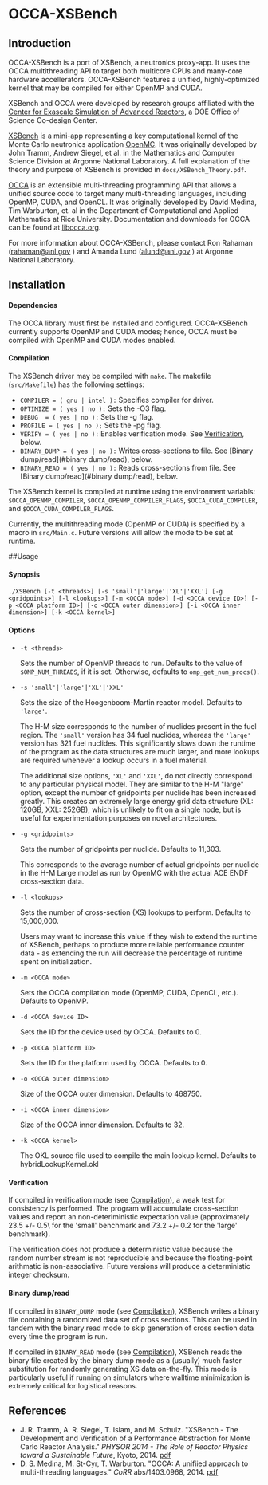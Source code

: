 # OCCA-XSBench

## Introduction

OCCA-XSBench is a port of XSBench, a neutronics proxy-app. It uses the OCCA
multithreading API to target both multicore CPUs and many-core hardware
accellerators.  OCCA-XSBench features a unified, highly-optimized kernel that
may be compiled for either OpenMP and CUDA.  

XSBench and OCCA were developed by research groups affiliated with the [Center
for Exascale Simulation of Advanced Reactors](https://cesar.mcs.anl.gov/), a
DOE Office of Science Co-design Center.  

[XSBench][xsbench] is a mini-app representing a key computational kernel of the
Monte Carlo neutronics application [OpenMC][openmc].  It was originally
developed by John Tramm, Andrew Siegel, et al. in the Mathematics and Computer
Science Division at Argonne National Laboratory.  A full explanation of the
theory and purpose of XSBench is provided in `docs/XSBench_Theory.pdf`.  

[OCCA][occa] is an extensible multi-threading programming API that allows a
unified source code to target many multi-threading languages, including OpenMP,
CUDA, and OpenCL.  It was originally developed by David Medina, Tim Warburton,
et. al in the Department of Computational and Applied Mathematics at Rice
University.  Documentation and downloads for OCCA can be found at
[libocca.org][occa].

For more information about OCCA-XSBench, please contact Ron
Rahaman \(rahaman@anl.gov \) and Amanda Lund \(alund@anl.gov \) at Argonne National
Laboratory.  

[xsbench]: https://github.com/ANL-CESAR/XSBench "XSBench"
[openmc]:  https://mit-crpg.github.io/openmc/ "OpenMC"
[occa]:  http://libocca.org "OCCA"


## Installation

#### Dependencies

The OCCA library must first be installed and configured.  OCCA-XSBench
currently supports OpenMP and CUDA modes; hence, OCCA must be compiled with
OpenMP and CUDA modes enabled. 

#### Compilation

The XSBench driver may be compiled with `make`.  The makefile
(`src/Makefile`) has the following settings:

* `COMPILER = ( gnu | intel ):` Specifies compiler for driver.
* `OPTIMIZE = ( yes | no ):` Sets the -O3 flag.  
* `DEBUG  = ( yes | no ):` Sets the -g flag.
* `PROFILE = ( yes | no );` Sets the -pg flag.
* `VERIFY = ( yes | no ):` Enables verification mode.  See [Verification](#verification), below.
* `BINARY_DUMP = ( yes | no ):`  Writes cross-sections to file.  See [Binary
  dump/read](#binary dump/read), below.
* `BINARY_READ = ( yes | no ):` Reads cross-sections from file.  See [Binary
  dump/read](#binary dump/read), below.

The XSBench kernel is compiled at runtime using the environment variabls:
`$OCCA_OPENMP_COMPILER`, `$OCCA_OPENMP_COMPILER_FLAGS`, `$OCCA_CUDA_COMPILER`,
and `$OCCA_CUDA_COMPILER_FLAGS`.  

Currently, the multithreading mode \(OpenMP or CUDA\) is specified by a macro
in `src/Main.c`.  Future versions will allow the mode to be set at runtime.  

##Usage

#### Synopsis

`./XSBench [-t <threads>] [-s 'small'|'large'|'XL'|'XXL'] [-g <gridpoints>] [-l <lookups>] [-m <OCCA mode>] [-d <OCCA device ID>] [-p <OCCA platform ID>] [-o <OCCA outer dimension>] [-i <OCCA inner dimension>] [-k <OCCA kernel>]`

#### Options

- `-t <threads>`

  Sets the number of OpenMP threads to run. Defaults to the value of
  `$OMP_NUM_THREADS`, if it is set. Otherwise, defaults to
  `omp_get_num_procs()`.
 

- `-s 'small'|'large'|'XL'|'XXL'`

  Sets the size of the Hoogenboom-Martin reactor model. Defaults to `'large'`.
  
  The H-M size corresponds to the number of nuclides present
  in the fuel region.  The `'small'` version has 34 fuel nuclides,
  whereas the `'large'` version has 321 fuel nuclides. This
  significantly slows down the runtime of the program as the
  data structures are much larger, and more lookups are required
  whenever a lookup occurs in a fuel material.    

  The additional size options, `'XL'` and `'XXL'`, do not directly correspond
  to any particular physical model. They are similar to the H-M "large" option,
  except the number of gridpoints per nuclide has been increased greatly. This
  creates an extremely large energy grid data structure \(XL: 120GB, XXL:
  252GB\), which is unlikely to fit on a single node, but is useful for
  experimentation purposes on novel architectures.

- `-g <gridpoints>`

  Sets the number of gridpoints per nuclide. Defaults to 11,303. 
  
  This corresponds to the average number of actual gridpoints per nuclide in
  the H-M Large model as run by OpenMC with the actual ACE ENDF cross-section
  data. 

- `-l <lookups>`

  Sets the number of cross-section \(XS\) lookups to perform. Defaults to
  15,000,000. 
  
  Users may want to increase this value if they wish to extend the runtime of
  XSBench, perhaps to produce more reliable performance counter data - as
  extending the run will decrease the percentage of runtime spent on
  initialization.

- `-m <OCCA mode>`

  Sets the OCCA compilation mode (OpenMP, CUDA, OpenCL, etc.).  Defaults to OpenMP.

- `-d <OCCA device ID>`

  Sets the ID for the device used by OCCA.  Defaults to 0.  

- `-p <OCCA platform ID>`

  Sets the ID for the platform used by OCCA.  Defaults to 0.  

- `-o <OCCA outer dimension>`

  Size of the OCCA outer dimension. Defaults to 468750.

- `-i <OCCA inner dimension>`

  Size of the OCCA inner dimension.  Defaults to 32.

- `-k <OCCA kernel>`

  The OKL source file used to compile the main lookup kernel.  Defaults to hybridLookupKernel.okl

#### Verification

  If compiled in verification mode \(see [Compilation](#compilation)\), a weak test for
  consistency is performed.  The program will accumulate cross-section values
  and report an non-deteriministic expectation value \(approximately 23.5 +/-
  0.5\ for the 'small' benchmark and 73.2 +/- 0.2 for the 'large' benchmark).  

  The verification does not produce a deterministic value because the random
  number stream is not reproducible and because the floating-point arithmatic
  is non-associative.  Future versions will produce a deterministic integer
  checksum.  

#### Binary dump/read

  If compiled in `BINARY_DUMP` mode \(see [Compilation](#compilation)\),
  XSBench writes a binary file containing a randomized data set of cross
  sections. This can be used in tandem with the binary read mode to skip
  generation of cross section data every time the program is run.

  If compiled in `BINARY_READ` mode \(see [Compilation](#compilation)\),
  XSBench reads the binary file created by the binary dump mode as a (usually)
  much faster substitution for randomly generating XS data on-the-fly. This mode
  is particularly useful if running on simulators where walltime minimization is
  extremely critical for logistical reasons.

## References

- J. R. Tramm, A. R. Siegel, T. Islam, and M. Schulz. "XSBench - The
  Development and Verification of a Performance Abstraction for Monte
  Carlo Reactor Analysis." *PHYSOR 2014 - The Role
  of Reactor Physics toward a Sustainable Future*, Kyoto, 2014. [pdf](http://www.mcs.anl.gov/papers/P5064-0114.pdf)
- D. S. Medina, M. St-Cyr, T. Warburton.  "OCCA: A unifiied approach to
  multi-threading languages." *CoRR* abs/1403.0968, 2014. [pdf](http://arxiv.org/abs/1403.0968) 
